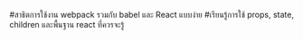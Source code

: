 #สาธิตการใช้งาน webpack รวมกับ  babel  และ React แบบง่าย 
#เรียนรู้การใช้ props, state, children และพื้นฐาน react ที่ควรจะรู้